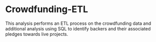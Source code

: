 # Crowdfunding-ETL

This analysis performs an ETL process on the crowdfunding data and additional analysis using SQL to identify backers and their associated pledges towards live projects. 